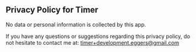 ## Privacy Policy for Timer

No data or personal information is collected by this app.

If you have any questions or suggestions regarding this privacy policy, do not hesitate to contact me at:
timer+development.eggers@gmail.com
